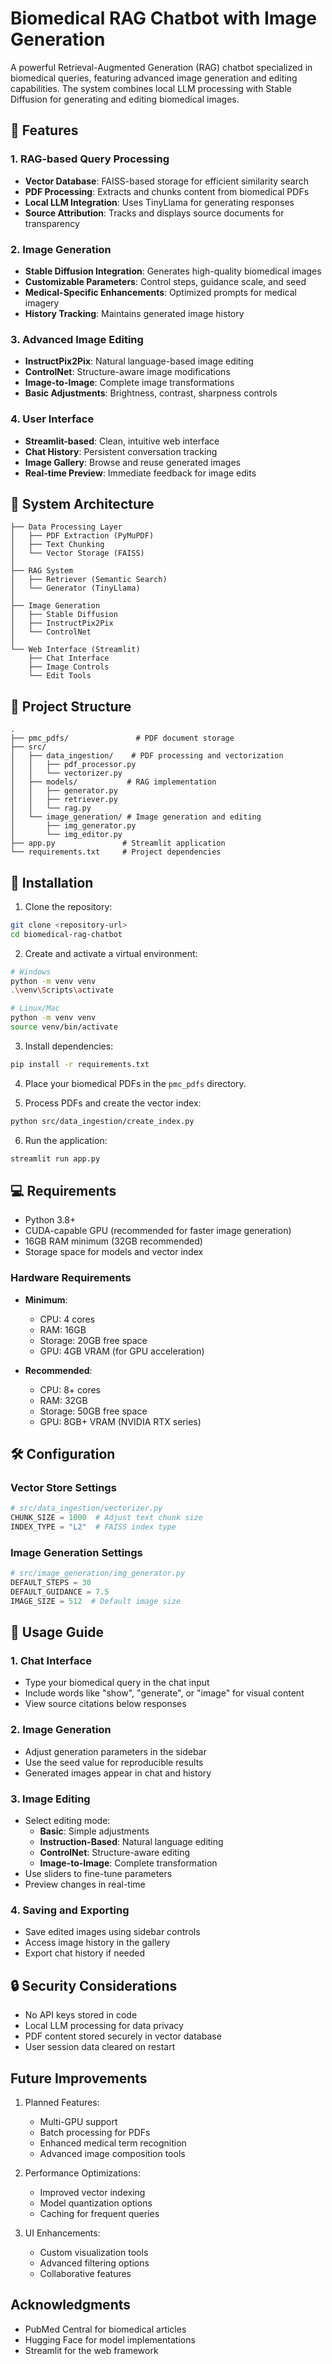 # Biomedical RAG Chatbot with Image Generation

A powerful Retrieval-Augmented Generation (RAG) chatbot specialized in biomedical queries, featuring advanced image generation and editing capabilities. The system combines local LLM processing with Stable Diffusion for generating and editing biomedical images.

## 🌟 Features

### 1. RAG-based Query Processing
- **Vector Database**: FAISS-based storage for efficient similarity search
- **PDF Processing**: Extracts and chunks content from biomedical PDFs
- **Local LLM Integration**: Uses TinyLlama for generating responses
- **Source Attribution**: Tracks and displays source documents for transparency

### 2. Image Generation
- **Stable Diffusion Integration**: Generates high-quality biomedical images
- **Customizable Parameters**: Control steps, guidance scale, and seed
- **Medical-Specific Enhancements**: Optimized prompts for medical imagery
- **History Tracking**: Maintains generated image history

### 3. Advanced Image Editing
- **InstructPix2Pix**: Natural language-based image editing
- **ControlNet**: Structure-aware image modifications
- **Image-to-Image**: Complete image transformations
- **Basic Adjustments**: Brightness, contrast, sharpness controls

### 4. User Interface
- **Streamlit-based**: Clean, intuitive web interface
- **Chat History**: Persistent conversation tracking
- **Image Gallery**: Browse and reuse generated images
- **Real-time Preview**: Immediate feedback for image edits

## 🔧 System Architecture

```plaintext
├── Data Processing Layer
│   ├── PDF Extraction (PyMuPDF)
│   ├── Text Chunking
│   └── Vector Storage (FAISS)
│
├── RAG System
│   ├── Retriever (Semantic Search)
│   └── Generator (TinyLlama)
│
├── Image Generation
│   ├── Stable Diffusion
│   ├── InstructPix2Pix
│   └── ControlNet
│
└── Web Interface (Streamlit)
    ├── Chat Interface
    ├── Image Controls
    └── Edit Tools
```

## 📁 Project Structure

```plaintext
.
├── pmc_pdfs/               # PDF document storage
├── src/
│   ├── data_ingestion/    # PDF processing and vectorization
│   │   ├── pdf_processor.py
│   │   └── vectorizer.py
│   ├── models/           # RAG implementation
│   │   ├── generator.py
│   │   ├── retriever.py
│   │   └── rag.py
│   └── image_generation/ # Image generation and editing
│       ├── img_generator.py
│       └── img_editor.py
├── app.py               # Streamlit application
└── requirements.txt     # Project dependencies
```

## 🚀 Installation

1. Clone the repository:
```bash
git clone <repository-url>
cd biomedical-rag-chatbot
```

2. Create and activate a virtual environment:
```bash
# Windows
python -m venv venv
.\venv\Scripts\activate

# Linux/Mac
python -m venv venv
source venv/bin/activate
```

3. Install dependencies:
```bash
pip install -r requirements.txt
```

4. Place your biomedical PDFs in the `pmc_pdfs` directory.

5. Process PDFs and create the vector index:
```bash
python src/data_ingestion/create_index.py
```

6. Run the application:
```bash
streamlit run app.py
```

## 💻 Requirements

- Python 3.8+
- CUDA-capable GPU (recommended for faster image generation)
- 16GB RAM minimum (32GB recommended)
- Storage space for models and vector index

### Hardware Requirements
- **Minimum**:
  - CPU: 4 cores
  - RAM: 16GB
  - Storage: 20GB free space
  - GPU: 4GB VRAM (for GPU acceleration)

- **Recommended**:
  - CPU: 8+ cores
  - RAM: 32GB
  - Storage: 50GB free space
  - GPU: 8GB+ VRAM (NVIDIA RTX series)

## 🛠️ Configuration

### Vector Store Settings
```python
# src/data_ingestion/vectorizer.py
CHUNK_SIZE = 1000  # Adjust text chunk size
INDEX_TYPE = "L2"  # FAISS index type
```

### Image Generation Settings
```python
# src/image_generation/img_generator.py
DEFAULT_STEPS = 30
DEFAULT_GUIDANCE = 7.5
IMAGE_SIZE = 512  # Default image size
```

## 🎯 Usage Guide

### 1. Chat Interface
- Type your biomedical query in the chat input
- Include words like "show", "generate", or "image" for visual content
- View source citations below responses

### 2. Image Generation
- Adjust generation parameters in the sidebar
- Use the seed value for reproducible results
- Generated images appear in chat and history

### 3. Image Editing
- Select editing mode:
  - **Basic**: Simple adjustments
  - **Instruction-Based**: Natural language editing
  - **ControlNet**: Structure-aware editing
  - **Image-to-Image**: Complete transformation
- Use sliders to fine-tune parameters
- Preview changes in real-time

### 4. Saving and Exporting
- Save edited images using sidebar controls
- Access image history in the gallery
- Export chat history if needed

## 🔒 Security Considerations

- No API keys stored in code
- Local LLM processing for data privacy
- PDF content stored securely in vector database
- User session data cleared on restart


##  Future Improvements

1. Planned Features:
   - Multi-GPU support
   - Batch processing for PDFs
   - Enhanced medical term recognition
   - Advanced image composition tools

2. Performance Optimizations:
   - Improved vector indexing
   - Model quantization options
   - Caching for frequent queries

3. UI Enhancements:
   - Custom visualization tools
   - Advanced filtering options
   - Collaborative features



##  Acknowledgments

- PubMed Central for biomedical articles
- Hugging Face for model implementations
- Streamlit for the web framework 